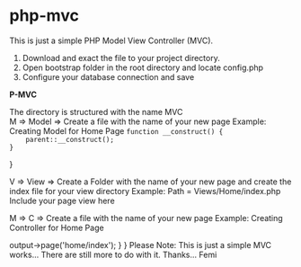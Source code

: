 # php-mvc
This is just a simple PHP Model View Controller (MVC).

1. Download and exact the file to your project directory.
2. Open bootstrap folder in the root directory and locate config.php
3. Configure your database connection and save

<b style="red">P-MVC</b>
<div><span> The directory is structured with the name MVC</span></div>
M => Model => Create a file with the name of your new page
Example: Creating Model for Home Page
<?php
class HomeModel extends Model {

    function __construct() {
        parent::__construct();
    }

}

V => View => Create a Folder with the name of your new page and create the index file for your view directory
Example: Path = Views/Home/index.php
Include your page view here

M => C => Create a file with the name of your new page
Example: Creating Controller for Home Page
<?php
class Home extends Controller {

    function __construct() {
        parent::__construct();
    }
    
    public function index(){
        $this->output->page('home/index');
    }

}

Please Note: This is just a simple MVC works... There are still more to do with it.
Thanks... Femi


